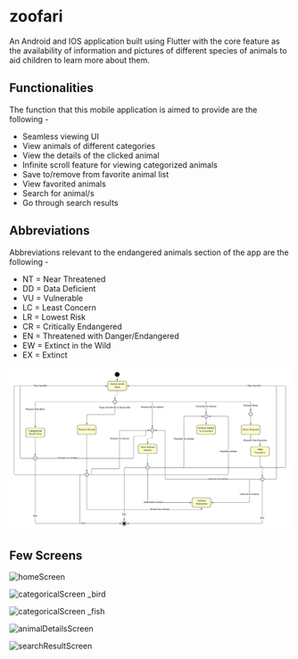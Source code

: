 # zoofari

An Android and IOS application built using Flutter with the core feature as the availability of information and pictures of different species of animals to aid children to learn more about them.

## Functionalities

The function that this mobile application is aimed to provide are the following -
- Seamless viewing UI
- View animals of different categories
- View the details of the clicked animal
- Infinite scroll feature for viewing categorized animals
- Save to/remove from favorite animal list 
- View favorited animals
- Search for animal/s
- Go through search results

## Abbreviations

Abbreviations relevant to the endangered animals section of the app are the following -
- NT = Near Threatened
- DD = Data Deficient
- VU = Vulnerable
- LC = Least Concern
- LR = Lowest Risk
- CR = Critically Endangered
- EN = Threatened with Danger/Endangered
- EW = Extinct in the Wild
- EX = Extinct

![Activity diagram](Assets/Activity_diagram.png#gh-light-mode-only)

## Few Screens

![homeScreen](home_screen_with_menu_view.png)

![categoricalScreen _bird](categorical_birds.png)

![categoricalScreen _fish](categorical_fish.png)

![animalDetailsScreen](animal_details.png)

![searchResultScreen](search_result.png)

